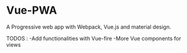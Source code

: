 # Vue-PWA
A Progressive web app with Webpack, Vue.js and material design.

TODOS :
-Add functionalities with Vue-fire
-More Vue components for views
